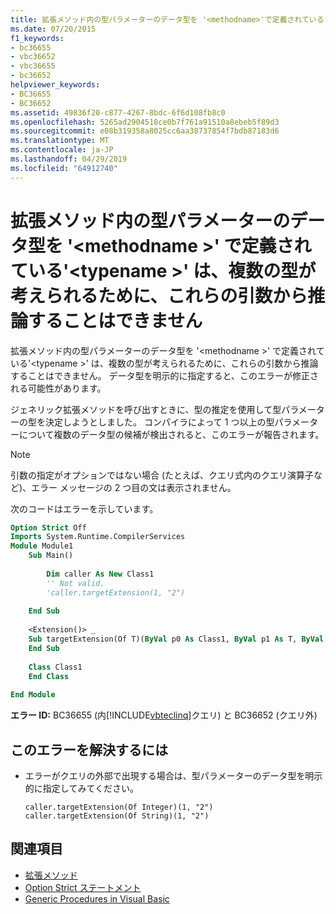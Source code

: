 ```yaml
---
title: 拡張メソッド内の型パラメーターのデータ型を '<methodname>'で定義されている'<typename>' は、複数の型が考えられるために、これらの引数から推論することはできません
ms.date: 07/20/2015
f1_keywords:
- bc36655
- vbc36652
- vbc36655
- bc36652
helpviewer_keywords:
- BC36655
- BC36652
ms.assetid: 49836f20-c877-4267-8bdc-6f6d108fb8c0
ms.openlocfilehash: 5265ad2904518ce0b7f761a91510a8ebeb5f89d3
ms.sourcegitcommit: e08b319358a8025cc6aa38737854f7bdb87183d6
ms.translationtype: MT
ms.contentlocale: ja-JP
ms.lasthandoff: 04/29/2019
ms.locfileid: "64912740"
---
```

# <a name="data-types-of-the-type-parameters-in-extension-method-methodname-defined-in-typename-cannot-be-inferred-from-these-arguments-because-more-than-one-type-is-possible"></a>拡張メソッド内の型パラメーターのデータ型を '\<methodname >' で定義されている'\<typename >' は、複数の型が考えられるために、これらの引数から推論することはできません
拡張メソッド内の型パラメーターのデータ型を '\<methodname >' で定義されている'\<typename >' は、複数の型が考えられるために、これらの引数から推論することはできません。 データ型を明示的に指定すると、このエラーが修正される可能性があります。  
  
 ジェネリック拡張メソッドを呼び出すときに、型の推定を使用して型パラメーターの型を決定しようとしました。 コンパイラによって 1 つ以上の型パラメーターについて複数のデータ型の候補が検出されると、このエラーが報告されます。  
  
> [!NOTE]
>  引数の指定がオプションではない場合 (たとえば、クエリ式内のクエリ演算子など)、エラー メッセージの 2 つ目の文は表示されません。  
  
 次のコードはエラーを示しています。  
  
```vb  
Option Strict Off  
Imports System.Runtime.CompilerServices  
Module Module1  
    Sub Main()  
  
        Dim caller As New Class1  
        '' Not valid.  
        'caller.targetExtension(1, "2")  
  
    End Sub  
  
    <Extension()> _  
    Sub targetExtension(Of T)(ByVal p0 As Class1, ByVal p1 As T, ByVal p2 As T)  
    End Sub  
  
    Class Class1  
    End Class  
  
End Module  
```  
  
 **エラー ID:** BC36655 (内[!INCLUDE[vbteclinq](~/includes/vbteclinq-md.md)]クエリ) と BC36652 (クエリ外)  
  
## <a name="to-correct-this-error"></a>このエラーを解決するには  
  
- エラーがクエリの外部で出現する場合は、型パラメーターのデータ型を明示的に指定してみてください。  
  
    ```  
    caller.targetExtension(Of Integer)(1, "2")  
    caller.targetExtension(Of String)(1, "2")  
    ```  
  
## <a name="see-also"></a>関連項目

- [拡張メソッド](../../visual-basic/programming-guide/language-features/procedures/extension-methods.md)
- [Option Strict ステートメント](../../visual-basic/language-reference/statements/option-strict-statement.md)
- [Generic Procedures in Visual Basic](../../visual-basic/programming-guide/language-features/data-types/generic-procedures.md)
